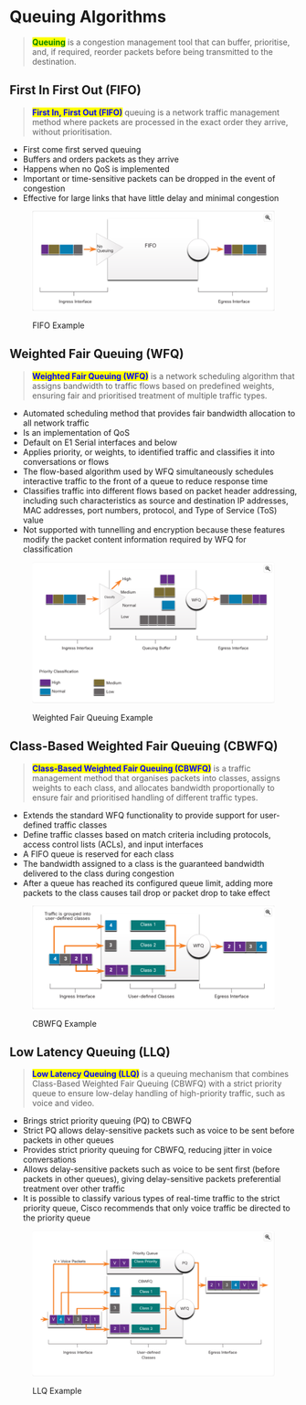 # Queuing Algorithms

> <mark style="color:green;">**Queuing**</mark> is a congestion management tool that can buffer, prioritise, and, if required, reorder packets before being transmitted to the destination.



## First In First Out (FIFO)

> <mark style="color:blue;">**First In, First Out (FIFO)**</mark> queuing is a network traffic management method where packets are processed in the exact order they arrive, without prioritisation.

* First come first served queuing
* Buffers and orders packets as they arrive
* Happens when no QoS is implemented
* Important or time-sensitive packets can be dropped in the event of congestion
* Effective for large links that have little delay and minimal congestion

<figure><img src="../../.gitbook/assets/Screenshot 2024-11-29 at 11.37.13.png" alt=""><figcaption><p>FIFO Example</p></figcaption></figure>



## Weighted Fair Queuing (WFQ)

> <mark style="color:blue;">**Weighted Fair Queuing (WFQ)**</mark> is a network scheduling algorithm that assigns bandwidth to traffic flows based on predefined weights, ensuring fair and prioritised treatment of multiple traffic types.

* Automated scheduling method that provides fair bandwidth allocation to all network traffic
* Is an implementation of QoS
* Default on E1 Serial interfaces and below
* Applies priority, or weights, to identified traffic and classifies it into conversations or flows
* The flow-based algorithm used by WFQ simultaneously schedules interactive traffic to the front of a queue to reduce response time
* Classifies traffic into different flows based on packet header addressing, including such characteristics as source and destination IP addresses, MAC addresses, port numbers, protocol, and Type of Service (ToS) value
* Not supported with tunnelling and encryption because these features modify the packet content information required by WFQ for classification

<figure><img src="../../.gitbook/assets/Screenshot 2024-11-29 at 11.39.26.png" alt=""><figcaption><p>Weighted Fair Queuing Example</p></figcaption></figure>



## Class-Based Weighted Fair Queuing (CBWFQ)

> <mark style="color:blue;">**Class-Based Weighted Fair Queuing (CBWFQ)**</mark> is a traffic management method that organises packets into classes, assigns weights to each class, and allocates bandwidth proportionally to ensure fair and prioritised handling of different traffic types.

* Extends the standard WFQ functionality to provide support for user-defined traffic classes
* Define traffic classes based on match criteria including protocols, access control lists (ACLs), and input interfaces
* A FIFO queue is reserved for each class
* The bandwidth assigned to a class is the guaranteed bandwidth delivered to the class during congestion
* After a queue has reached its configured queue limit, adding more packets to the class causes tail drop or packet drop to take effect

<figure><img src="../../.gitbook/assets/Screenshot 2024-11-29 at 11.57.05.png" alt=""><figcaption><p>CBWFQ Example</p></figcaption></figure>



## Low Latency Queuing (LLQ)

> <mark style="color:blue;">**Low Latency Queuing (LLQ)**</mark> is a queuing mechanism that combines Class-Based Weighted Fair Queuing (CBWFQ) with a strict priority queue to ensure low-delay handling of high-priority traffic, such as voice and video.

* Brings strict priority queuing (PQ) to CBWFQ
* Strict PQ allows delay-sensitive packets such as voice to be sent before packets in other queues
* Provides strict priority queuing for CBWFQ, reducing jitter in voice conversations
* Allows delay-sensitive packets such as voice to be sent first (before packets in other queues), giving delay-sensitive packets preferential treatment over other traffic
* It is possible to classify various types of real-time traffic to the strict priority queue, Cisco recommends that only voice traffic be directed to the priority queue

<figure><img src="../../.gitbook/assets/Screenshot 2024-11-29 at 12.01.00.png" alt=""><figcaption><p>LLQ Example</p></figcaption></figure>

